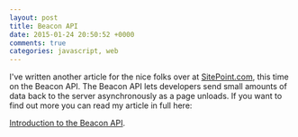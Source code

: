 ```yaml
---
layout: post
title: Beacon API
date: 2015-01-24 20:50:52 +0000
comments: true
categories: javascript, web
---
```


I've written another article for the nice folks over at [SitePoint.com](http://www.sitepoint.com), this time on the Beacon API. The Beacon API lets developers send small amounts of data back to the server asynchronously as a page unloads. If you want to find out more you can read my article in full here:

[Introduction to the Beacon API](http://www.sitepoint.com/introduction-beacon-api/).
